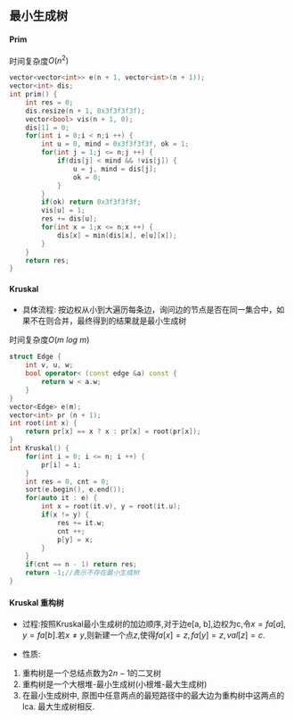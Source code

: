 ## 最小生成树

#### Prim

时间复杂度$O(n^2)$

```cpp
vector<vector<int>> e(n + 1, vector<int>(n + 1));
vector<int> dis;
int prim() {
    int res = 0;
    dis.resize(n + 1, 0x3f3f3f3f);
    vector<bool> vis(n + 1, 0);
    dis[1] = 0;
    for(int i = 0;i < n;i ++) {
        int u = 0, mind = 0x3f3f3f3f, ok = 1;
        for(int j = 1;j <= n;j ++) {
            if(dis[j] < mind && !vis[j]) {
                u = j, mind = dis[j];
                ok = 0;
            }
        }
        if(ok) return 0x3f3f3f3f;
        vis[u] = 1;
        res += dis[u];
        for(int x = 1;x <= n;x ++) {
            dis[x] = min(dis[x], e[u][x]);
        }
    }
    return res;
}
```

#### Kruskal

- 具体流程:
按边权从小到大遍历每条边，询问边的节点是否在同一集合中，如果不在则合并，最终得到的结果就是最小生成树

时间复杂度$O(m\ log\ m)$

```cpp
struct Edge {
    int v, u, w;
    bool operator< (const edge &a) const {
        return w < a.w;
    }
}
vector<Edge> e(m);
vector<int> pr (n + 1);
int root(int x) {
    return pr[x] == x ? x : pr[x] = root(pr[x]);
} 
int Kruskal() {    
    for(int i = 0; i <= n; i ++) {
        pr[i] = i;
    }
    int res = 0, cnt = 0;
    sort(e.begin(), e.end());
    for(auto it : e) {
        int x = root(it.v), y = root(it.u);
        if(x != y) {
            res += it.w;
            cnt ++;
            p[y] = x;
        }
    }
    if(cnt == n - 1) return res;
    return -1;//表示不存在最小生成树
}
```

#### Kruskal 重构树

- 过程:按照Kruskal最小生成树的加边顺序,对于边e[a, b],边权为c,令$x=fa[a],y=fa[b]$.若$x \neq y$,则新建一个点$z$,使得$fa[x]=z,fa[y]=z,val[z]=c$.
  
- 性质:

1. 重构树是一个总结点数为$2n-1$的二叉树
2. 重构树是一个大根堆-最小生成树(小根堆-最大生成树)
3. 在最小生成树中, 原图中任意两点的最短路径中的最大边为重构树中这两点的lca. 最大生成树相反.